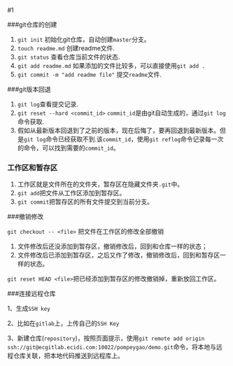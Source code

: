 #1

###git仓库的创建

1. `git init` 初始化git仓库，自动创建`master`分支。
2. `touch readme.md`  创建readme文件.
3. `git status` 查看仓库当前文件的状态.
4. `git add readme.md`  如果添加的文件比较多，可以直接使用`git add .`
5. `git commit -m "add readme file"`  提交`readme`文件.

###git版本回退

1. `git log`查看提交记录.
2. `git reset --hard <commit_id>` `commit_id`是由git自动生成的，通过`git log`命令获取.
3. 假如从最新版本回退到了之前的版本，现在后悔了，要再回退到最新版本。但是`git log`命令已经获取不到.该`commit_id`，使用`git reflog`命令记录每一次的命令，可以找到需要的`commit_id`。

### 工作区和暂存区

1. 工作区就是文件所在的文件夹，暂存区在隐藏文件夹`.git`中。
2. `git add`把文件从工作区添加到暂存区。
3. `git commit`把暂存区的所有文件提交到当前分支。

###撤销修改

`git checkout -- <file>`  把文件在工作区的修改全部撤销

1. 文件修改后还没添加到暂存区，撤销修改后，回到和仓库一样的状态；
2. 文件修改后已添加到暂存区，之后又作了修改，撤销修改后，回到和暂存区一样的状态。

`git reset HEAD <file>`把已经添加到暂存区的修改撤销掉，重新放回工作区。

###连接远程仓库

1、生成`SSH key`

2、比如在`gitlab`上，上传自己的`SSH Key`

3、新建仓库(`repository`)，按照页面提示，使用`git remote add origin ssh://git@ecgitlab.ecidi.com:10022/pompeygao/demo.git`命令，将本地与远程仓库关联，把本地代码推送到远程库上。